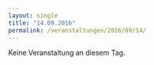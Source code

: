 ```yaml
---
layout: single
title: "14.09.2016"
permalink: /veranstaltungen/2016/09/14/
---
```


Keine Veranstaltung an diesem Tag.
